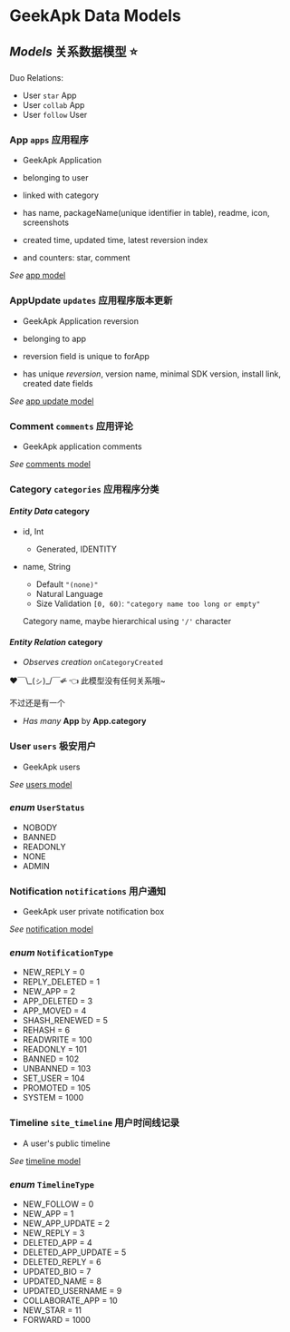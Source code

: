 # GeekApk Data Models

## _Models_ 关系数据模型 ⭐️

Duo Relations:

* User `star` App
* User `collab` App
* User `follow` User

### App `apps` 应用程序

* GeekApk Application

* belonging to user
* linked with category

* has name, packageName(unique identifier in table), readme, icon, screenshots
* created time, updated time, latest reversion index

* and counters: star, comment

_See_ [app model](models/app.api-inline.md)

### AppUpdate `updates` 应用程序版本更新

* GeekApk Application reversion

* belonging to app

* reversion field is unique to forApp

* has unique *reversion*, version name, minimal SDK version, install link, created date fields

_See_ [app update model](models/reversion.api-inline.md)

### Comment `comments` 应用评论

* GeekApk application comments

_See_ [comments model](models/comment.api-inline.md)

### Category `categories` 应用程序分类

#### _Entity Data_ category

* id, Int
  * Generated, IDENTITY

* name, String
  * Default `"(none)"`
  * Natural Language
  * Size Validation `[0, 60)`: `"category name too long or empty"`

  Category name, maybe hierarchical using `'/'` character

#### _Entity Relation_ category

* _Observes creation_ `onCategoryCreated`

♥￣\\\_(ㇱ)_/￣~~✐~~ 👈 此模型没有任何关系哦~

不过还是有一个

* _Has many_ __App__ by __App.category__

### User `users` 极安用户

* GeekApk users

_See_ [users model](models/user.api-inline.md)

### _enum_ `UserStatus`

* NOBODY
* BANNED
* READONLY
* NONE
* ADMIN

### Notification `notifications` 用户通知

* GeekApk user private notification box

_See_ [notification model](models/notification.api-inline.md)

### _enum_ `NotificationType`

* NEW_REPLY = 0
* REPLY_DELETED = 1
* NEW_APP = 2
* APP_DELETED = 3
* APP_MOVED = 4
* SHASH_RENEWED = 5
* REHASH = 6
* READWRITE = 100
* READONLY = 101
* BANNED = 102
* UNBANNED = 103
* SET_USER = 104
* PROMOTED = 105
* SYSTEM = 1000

### Timeline `site_timeline` 用户时间线记录

* A user's public timeline

_See_ [timeline model](models/timeline.api-inline.md)

### _enum_ `TimelineType`

* NEW_FOLLOW = 0
* NEW_APP = 1
* NEW_APP_UPDATE = 2
* NEW_REPLY = 3
* DELETED_APP = 4
* DELETED_APP_UPDATE = 5
* DELETED_REPLY = 6
* UPDATED_BIO = 7
* UPDATED_NAME = 8
* UPDATED_USERNAME = 9
* COLLABORATE_APP = 10
* NEW_STAR = 11
* FORWARD = 1000
